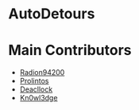 # AutoDetours


# Main Contributors
- [Radion94200](https://github.com/Radion94200)
- [Prolintos](https://github.com/Prolintos)
- [Deacllock](https://github.com/Deacllock)
- [Kn0wl3dge](https://github.com/Kn0wl3dge)
